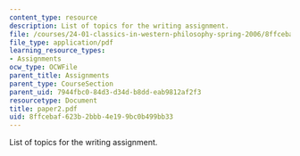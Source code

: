 ```yaml
---
content_type: resource
description: List of topics for the writing assignment.
file: /courses/24-01-classics-in-western-philosophy-spring-2006/8ffcebaf623b2bbb4e199bc0b499bb33_paper2.pdf
file_type: application/pdf
learning_resource_types:
- Assignments
ocw_type: OCWFile
parent_title: Assignments
parent_type: CourseSection
parent_uid: 7944fbc0-84d3-d34d-b8dd-eab9812af2f3
resourcetype: Document
title: paper2.pdf
uid: 8ffcebaf-623b-2bbb-4e19-9bc0b499bb33
---
```

List of topics for the writing assignment.

